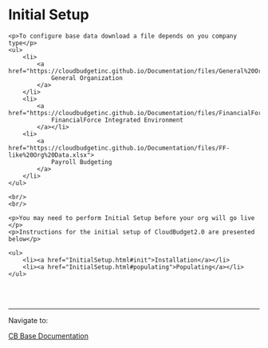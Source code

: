 <html>
<body>

<head>
    <meta charset="UTF-8">
    <title>Initial Setup</title>
</head>

<h1 id='pageTop'>Initial Setup</h1>
<div>

    <p>To configure base data download a file depends on you company type</p>
    <ul>
        <li>
            <a href="https://cloudbudgetinc.github.io/Documentation/files/General%20Org%20Data.xlsx">
                General Organization
            </a>
        </li>
        <li>
            <a href="https://cloudbudgetinc.github.io/Documentation/files/FinancialForce%20Integrated%20Environment.xlsx">
                FinancialForce Integrated Environment
            </a></li>
        <li>
            <a href="https://cloudbudgetinc.github.io/Documentation/files/FF-like%20Org%20Data.xlsx">
                Payroll Budgeting
            </a>
        </li>
    </ul>

    <br/>
    <br/>

    <p>You may need to perform Initial Setup before your org will go live </p>
    <p>Instructions for the initial setup of CloudBudget2.0 are presented below</p>

    <ul>
        <li><a href="InitialSetup.html#init">Installation</a></li>
        <li><a href="InitialSetup.html#populating">Populating</a></li>
    </ul>


</div>
<br/>


<br/>
<hr/>
<div>
    Navigate to:
    <p><a href="https://cloudbudgetinc.github.io/Docsuments/CBCore">CB Base Documentation</a></p>
</div>

<button onclick="topFunction()" id="myBtn" title="Go to top">Top</button>

<script>
    let mybutton = document.getElementById("myBtn");
    window.onscroll = function () {
        scrollFunction()
    };

    function scrollFunction() {
        mybutton.style.display = document.body.scrollTop > 20 || document.documentElement.scrollTop > 20 ? "block" : "none";
    }

    function topFunction() {
        document.body.scrollTop = 0;
        document.documentElement.scrollTop = 0;
    }
</script>

<style>
    #myBtn {
        display: none;
        position: fixed;
        bottom: 20px;
        right: 30px;
        z-index: 99;
        font-size: 18px;
        border: 1px solid #b5e853;
        outline: none;
        background-color: #171717;
        color: #b5e853;
        cursor: pointer;
        padding: 15px;
        border-radius: 4px;
    }

    #myBtn:hover {
        background-color: #181818;
    }

    tr {
        mso-height-source: auto;
    }

    col {
        mso-width-source: auto;
    }

    br {
        mso-data-placement: same-cell;
    }

    .style0 {
        mso-number-format: General;
        text-align: general;
        vertical-align: bottom;
        white-space: nowrap;
        mso-rotate: 0;
        mso-background-source: auto;
        mso-pattern: auto;
        color: black;
        font-size: 10.0pt;
        font-weight: 400;
        font-style: normal;
        text-decoration: none;
        font-family: Arial;
        mso-generic-font-family: auto;
        mso-font-charset: 0;
        border: none;
        mso-protection: locked visible;
        mso-style-name: Normal;
        mso-style-id: 0;
    }

    td {
        mso-style-parent: style0;
        padding-top: 1px;
        padding-right: 1px;
        padding-left: 1px;
        mso-ignore: padding;
        color: black;
        font-size: 10.0pt;
        font-weight: 400;
        font-style: normal;
        text-decoration: none;
        font-family: Arial;
        mso-generic-font-family: auto;
        mso-font-charset: 0;
        mso-number-format: General;
        text-align: general;
        vertical-align: bottom;
        border: none;
        mso-background-source: auto;
        mso-pattern: auto;
        mso-protection: locked visible;
        white-space: nowrap;
        mso-rotate: 0;
    }

    .xl65 {
        mso-style-parent: style0;
        color: #FFE599;
        background: #351C75;
        mso-pattern: #351C75 none;
    }

    .xl66 {
        mso-style-parent: style0;
        color: #FFE599;
        font-size: 14.0pt;
        font-weight: 700;
        background: #351C75;
        mso-pattern: #351C75 none;
    }

    .xl67 {
        mso-style-parent: style0;
        color: black;
    }

    .xl68 {
        mso-style-parent: style0;
        color: black;
        background: yellow;
        mso-pattern: yellow none;
    }

    .xl69 {
        mso-style-parent: style0;
        background: #D9EAD3;
        mso-pattern: #D9EAD3 none;
    }

    .xl70 {
        mso-style-parent: style0;
        background: #CFE2F3;
        mso-pattern: #CFE2F3 none;
    }

    .xl71 {
        mso-style-parent: style0;
        background: #F4CCCC;
        mso-pattern: #F4CCCC none;
    }

    .xl72 {
        mso-style-parent: style0;
        color: #FFF2CC;
        background: #20124D;
        mso-pattern: #20124D none;
    }

    .xl73 {
        mso-style-parent: style0;
        color: yellow;
        background: #0B5394;
        mso-pattern: #0B5394 none;
    }

    .xl74 {
        mso-style-parent: style0;
        color: black;
        font-weight: 700;
        background: #D0E0E3;
        mso-pattern: #D0E0E3 none;
    }

    .xl75 {
        mso-style-parent: style0;
        color: black;
        font-weight: 700;
        background: #CCCCCC;
        mso-pattern: #CCCCCC none;
    }

    .xl76 {
        mso-style-parent: style0;
        color: windowtext;
        font-weight: 700;
        background: #CCCCCC;
        mso-pattern: #CCCCCC none;
    }

    .xl77 {
        mso-style-parent: style0;
        color: black;
        background: #D0E0E3;
        mso-pattern: #D0E0E3 none;
    }

    .xl78 {
        mso-style-parent: style0;
        color: black;
        background: #CCCCCC;
        mso-pattern: #CCCCCC none;
    }

    .xl79 {
        mso-style-parent: style0;
        color: black;
        background: #D9D2E9;
        mso-pattern: #D9D2E9 none;
    }

    .xl80 {
        mso-style-parent: style0;
        color: black;
        background: #CFE2F3;
        mso-pattern: #CFE2F3 none;
    }

    .xl81 {
        mso-style-parent: style0;
        color: black;
        background: #F4CCCC;
        mso-pattern: #F4CCCC none;
    }

    .xl82 {
        mso-style-parent: style0;
        color: blue;
        text-decoration: underline;
        text-underline-style: single;
    }

    .xl83 {
        mso-style-parent: style0;
        color: black;
        white-space: normal;
    }

    .xl84 {
        mso-style-parent: style0;
        color: black;
        background: #D9EAD3;
        mso-pattern: #D9EAD3 none;
    }

    .xl85 {
        mso-style-parent: style0;
        text-align: left;
        background: white;
        mso-pattern: white none;
    }

    .xl86 {
        mso-style-parent: style0;
        color: black;
        text-align: right;
    }

    .xl87 {
        mso-style-parent: style0;
        font-weight: 700;
        background: #D9EAD3;
        mso-pattern: #D9EAD3 none;
    }

    .xl88 {
        mso-style-parent: style0;
        color: black;
        background: #FFF2CC;
        mso-pattern: #FFF2CC none;
    }

    .xl89 {
        mso-style-parent: style0;
        color: windowtext;
    }

    .xl90 {
        mso-style-parent: style0;
        color: #FFE599;
        font-size: 11.0pt;
        font-family: Slack-Lato;
        mso-generic-font-family: auto;
        mso-font-charset: 0;
        text-align: left;
        background: #741B47;
        mso-pattern: #741B47 none;
    }

    .xl91 {
        mso-style-parent: style0;
        font-size: 11.0pt;
    }

    .xl92 {
        mso-style-parent: style0;
        font-size: 23.0pt;
        font-family: Roboto;
        mso-generic-font-family: auto;
        mso-font-charset: 0;
        background: white;
        mso-pattern: white none;
    }

    .xl93 {
        mso-style-parent: style0;
        font-size: 11.0pt;
        text-decoration: underline;
        text-underline-style: single;
    }

    .xl94 {
        mso-style-parent: style0;
        color: black;
        font-size: 12.0pt;
        font-weight: 700;
    }

    .xl95 {
        mso-style-parent: style0;
        color: black;
        font-weight: 700;
    }

    .xl96 {
        mso-style-parent: style0;
        font-family: Roboto;
        mso-generic-font-family: auto;
        mso-font-charset: 0;
        background: white;
        mso-pattern: white none;
    }

    .xl97 {
        mso-style-parent: style0;
        color: black;
        border: none;
    }

    .xl98 {
        mso-style-parent: style0;
        color: #9876AA;
        background: #2B2B2B;
        mso-pattern: #2B2B2B none;
    }

    .xl99 {
        mso-style-parent: style0;
        color: #1D1C1D;
        font-size: 11.0pt;
        font-family: Slack-Lato;
        mso-generic-font-family: auto;
        mso-font-charset: 0;
        text-align: left;
        background: white;
        mso-pattern: white none;
    }

    .xl100 {
        mso-style-parent: style0;
        color: #222222;
        font-family: Publico;
        mso-generic-font-family: auto;
        mso-font-charset: 0;
        text-align: center;
        background: white;
        mso-pattern: white none;
        white-space: normal;
    }

    .xl101 {
        mso-style-parent: style0;
        color: red;
        font-size: 18.0pt;
        font-weight: 700;
        background: black;
        mso-pattern: black none;
    }

    .xl102 {
        mso-style-parent: style0;
        color: #EFEFEF;
        background: #85200C;
        mso-pattern: #85200C none;
        white-space: normal;
    }

    .xl103 {
        mso-style-parent: style0;
        color: #FFE599;
        font-size: 18.0pt;
        text-align: left;
        background: #434343;
        mso-pattern: #434343 none;
    }

    .xl104 {
        mso-style-parent: style0;
        color: #EFEFEF;
        background: #85200C;
        mso-pattern: #85200C none;
    }

    .xl105 {
        mso-style-parent: style0;
        color: #FFE599;
        font-size: 18.0pt;
        background: #434343;
        mso-pattern: #434343 none;
    }

    .xl106 {
        mso-style-parent: style0;
        color: #FFE599;
        font-size: 11.0pt;
        background: #434343;
        mso-pattern: #434343 none;
    }

    .xl107 {
        mso-style-parent: style0;
        color: black;
        text-align: left;
    }

    .xl108 {
        mso-style-parent: style0;
        color: #FFE599;
        background: #434343;
        mso-pattern: #434343 none;
    }

    .xl109 {
        mso-style-parent: style0;
        color: #A61C00;
        background: #FFF2CC;
        mso-pattern: #FFF2CC none;
    }

    .xl110 {
        mso-style-parent: style0;
        color: #1D1C1D;
        font-size: 11.0pt;
        font-family: Slack-Lato;
        mso-generic-font-family: auto;
        mso-font-charset: 0;
        text-align: left;
        background: #F8F8F8;
        mso-pattern: #F8F8F8 none;
        white-space: normal;
    }

    .xl111 {
        mso-style-parent: style0;
        color: #16325C;
        font-weight: 700;
        background: white;
        mso-pattern: white none;
    }

    .xl112 {
        mso-style-parent: style0;
        color: #222222;
        font-weight: 700;
        background: white;
        mso-pattern: white none;
    }

    .xl113 {
        mso-style-parent: style0;
        color: black;
        font-weight: 700;
        white-space: normal;
    }

    .xl114 {
        mso-style-parent: style0;
        color: #D0E0E3;
        background: #434343;
        mso-pattern: #434343 none;
    }

    .xl115 {
        mso-style-parent: style0;
        color: black;
        font-size: 14.0pt;
        font-weight: 700;
    }

    .xl116 {
        mso-style-parent: style0;
        color: black;
        font-size: 14.0pt;
        white-space: normal;
    }

    .xl117 {
        mso-style-parent: style0;
        text-align: left;
        background: #FFF2CC;
        mso-pattern: #FFF2CC none;
    }

    .xl118 {
        mso-style-parent: style0;
        color: black;
        font-size: 14.0pt;
        font-weight: 700;
        white-space: normal;
    }

    .xl119 {
        mso-style-parent: style0;
        color: black;
        font-size: 14.0pt;
        background: lime;
        mso-pattern: lime none;
        white-space: normal;
    }

    .xl120 {
        mso-style-parent: style0;
        color: #080707;
        text-align: left;
        background: #F3F2F2;
        mso-pattern: #F3F2F2 none;
    }

    .xl121 {
        mso-style-parent: style0;
        color: black;
        font-size: 14.0pt;
        background: yellow;
        mso-pattern: yellow none;
        white-space: normal;
    }

    .xl122 {
        mso-style-parent: style0;
        color: #080707;
        text-align: left;
        background: #F3F2F2;
        mso-pattern: #F3F2F2 none;
        white-space: normal;
    }

    .xl123 {
        mso-style-parent: style0;
        color: black;
        mso-number-format: "dd\/mm\/yyyy";
    }

    .xl124 {
        mso-style-parent: style0;
        color: black;
        font-size: 14.0pt;
        background: red;
        mso-pattern: red none;
        white-space: normal;
    }

    .xl125 {
        mso-style-parent: style0;
        color: #CC7832;
        background: #2B2B2B;
        mso-pattern: #2B2B2B none;
    }

    .xl126 {
        mso-style-parent: style0;
        color: windowtext;
        white-space: normal;
    }

    .xl127 {
        mso-style-parent: style0;
        color: #E8BF6A;
        font-weight: 700;
        font-style: italic;
        background: #2B2B2B;
        mso-pattern: #2B2B2B none;
    }

    .xl128 {
        mso-style-parent: style0;
        color: #993300;
        font-size: 11.0pt;
        font-family: DSCDefaultFontRegular;
        mso-generic-font-family: auto;
        mso-font-charset: 0;
        background: white;
        mso-pattern: white none;
    }

    .xl129 {
        mso-style-parent: style0;
        color: #FFF2CC;
        background: #134F5C;
        mso-pattern: #134F5C none;
        white-space: normal;
    }

    .xl130 {
        mso-style-parent: style0;
        color: #FFF2CC;
        background: #134F5C;
        mso-pattern: #134F5C none;
    }

    .xl131 {
        mso-style-parent: style0;
        color: black;
        background: #EA9999;
        mso-pattern: #EA9999 none;
        white-space: normal;
    }

    .xl132 {
        mso-style-parent: style0;
        color: black;
        background: #EA9999;
        mso-pattern: #EA9999 none;
    }

    .xl133 {
        mso-style-parent: style0;
        color: black;
        text-align: left;
        white-space: normal;
    }

    .xl134 {
        mso-style-parent: style0;
        color: black;
        background: #C9DAF8;
        mso-pattern: #C9DAF8 none;
        white-space: normal;
    }

    .xl135 {
        mso-style-parent: style0;
        color: black;
        background: #C9DAF8;
        mso-pattern: #C9DAF8 none;
    }

    .xl136 {
        mso-style-parent: style0;
        color: black;
        background: #FFF2CC;
        mso-pattern: #FFF2CC none;
        white-space: normal;
    }

    .xl137 {
        mso-style-parent: style0;
        color: black;
        font-weight: 700;
        background: #FFF2CC;
        mso-pattern: #FFF2CC none;
    }

    .xl138 {
        mso-style-parent: style0;
        color: black;
        mso-number-format: "d\\-m";
        white-space: normal;
    }

    .xl139 {
        mso-style-parent: style0;
        text-align: left;
        background: white;
        mso-pattern: white none;
        white-space: normal;
    }

    .xl140 {
        mso-style-parent: style0;
        color: black;
        mso-number-format: "d\\-m";
    }

    .xl141 {
        mso-style-parent: style0;
        color: black;
        text-align: right;
        white-space: normal;
    }

    .xl142 {
        mso-style-parent: style0;
        color: #080707;
        text-align: left;
        background: white;
        mso-pattern: white none;
    }

    .xl143 {
        mso-style-parent: style0;
        color: red;
    }

    .xl144 {
        mso-style-parent: style0;
        color: red;
        white-space: normal;
    }

    .xl145 {
        mso-style-parent: style0;
        color: #CC0000;
    }

    .xl146 {
        mso-style-parent: style0;
        color: #CC0000;
        white-space: normal;
    }

    .xl147 {
        mso-style-parent: style0;
        color: #D9EAD3;
        background: #434343;
        mso-pattern: #434343 none;
    }

    .xl148 {
        mso-style-parent: style0;
        color: black;
        mso-number-format: "Short Time";
    }

    .xl149 {
        mso-style-parent: style0;
        color: black;
        text-align: center;
    }

    .xl150 {
        mso-style-parent: style0;
        color: #FFF2CC;
        background: #434343;
        mso-pattern: #434343 none;
    }

    .xl151 {
        mso-style-parent: style0;
        color: #434343;
        background: #434343;
        mso-pattern: #434343 none;
    }

    .xl152 {
        mso-style-parent: style0;
        color: black;
        background: #434343;
        mso-pattern: #434343 none;
    }

    .xl153 {
        mso-style-parent: style0;
        color: black;
        vertical-align: top;
    }

</style>


</body>
</html>